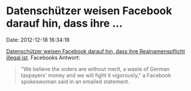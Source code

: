 Datenschützer weisen Facebook darauf hin, dass ihre \...
========================================================

Date: 2012-12-18 16:34:18

[Datenschützer weisen Facebook darauf hin, dass ihre Realnamenspflicht
illegal
ist](http://www.itworld.com/security/328387/german-privacy-regulator-orders-facebook-end-its-real-name-policy).
Facebooks Antwort:

> \"We believe the orders are without merit, a waste of German
> taxpayers\' money and we will fight it vigorously,\" a Facebook
> spokeswoman said in an emailed statement.
